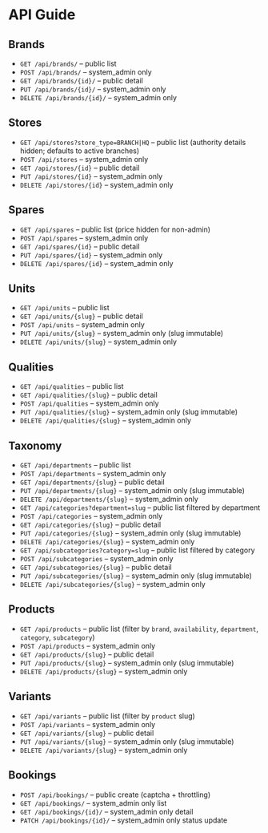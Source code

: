 # API Guide

## Brands
- `GET /api/brands/` – public list
- `POST /api/brands/` – system_admin only
- `GET /api/brands/{id}/` – public detail
- `PUT /api/brands/{id}/` – system_admin only
- `DELETE /api/brands/{id}/` – system_admin only

## Stores
- `GET /api/stores?store_type=BRANCH|HQ` – public list (authority details hidden; defaults to active branches)
- `POST /api/stores` – system_admin only
- `GET /api/stores/{id}` – public detail
- `PUT /api/stores/{id}` – system_admin only
- `DELETE /api/stores/{id}` – system_admin only

## Spares
- `GET /api/spares` – public list (price hidden for non-admin)
- `POST /api/spares` – system_admin only
- `GET /api/spares/{id}` – public detail
- `PUT /api/spares/{id}` – system_admin only
- `DELETE /api/spares/{id}` – system_admin only

## Units
- `GET /api/units` – public list
- `GET /api/units/{slug}` – public detail
- `POST /api/units` – system_admin only
- `PUT /api/units/{slug}` – system_admin only (slug immutable)
- `DELETE /api/units/{slug}` – system_admin only

## Qualities
- `GET /api/qualities` – public list
- `GET /api/qualities/{slug}` – public detail
- `POST /api/qualities` – system_admin only
- `PUT /api/qualities/{slug}` – system_admin only (slug immutable)
- `DELETE /api/qualities/{slug}` – system_admin only

## Taxonomy
- `GET /api/departments` – public list
- `POST /api/departments` – system_admin only
- `GET /api/departments/{slug}` – public detail
- `PUT /api/departments/{slug}` – system_admin only (slug immutable)
- `DELETE /api/departments/{slug}` – system_admin only
- `GET /api/categories?department=slug` – public list filtered by department
- `POST /api/categories` – system_admin only
- `GET /api/categories/{slug}` – public detail
- `PUT /api/categories/{slug}` – system_admin only (slug immutable)
- `DELETE /api/categories/{slug}` – system_admin only
- `GET /api/subcategories?category=slug` – public list filtered by category
- `POST /api/subcategories` – system_admin only
- `GET /api/subcategories/{slug}` – public detail
- `PUT /api/subcategories/{slug}` – system_admin only (slug immutable)
- `DELETE /api/subcategories/{slug}` – system_admin only

## Products
- `GET /api/products` – public list (filter by `brand`, `availability`, `department`, `category`, `subcategory`)
- `POST /api/products` – system_admin only
- `GET /api/products/{slug}` – public detail
- `PUT /api/products/{slug}` – system_admin only (slug immutable)
- `DELETE /api/products/{slug}` – system_admin only

## Variants
- `GET /api/variants` – public list (filter by `product` slug)
- `POST /api/variants` – system_admin only
- `GET /api/variants/{slug}` – public detail
- `PUT /api/variants/{slug}` – system_admin only (slug immutable)
- `DELETE /api/variants/{slug}` – system_admin only


## Bookings
- `POST /api/bookings/` – public create (captcha + throttling)
- `GET /api/bookings/` – system_admin only list
- `GET /api/bookings/{id}/` – system_admin only detail
- `PATCH /api/bookings/{id}/` – system_admin only status update
